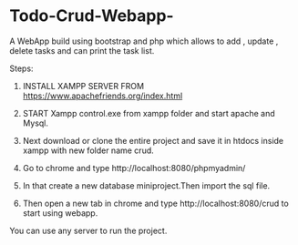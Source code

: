 # Todo-Crud-Webapp-

A WebApp build using bootstrap and php which allows to add , update , delete tasks and can print the task list.

Steps:

1. INSTALL XAMPP SERVER FROM https://www.apachefriends.org/index.html

2. START Xampp control.exe from xampp folder and start apache and Mysql.

3. Next download or clone the entire project and save it in htdocs inside xampp with new folder name crud.

4. Go to chrome and type http://localhost:8080/phpmyadmin/

5. In that create a new database miniproject.Then import the sql file.

6. Then open a new tab in chrome and type http://localhost:8080/crud to start using webapp.

You can use any server to run the project.
